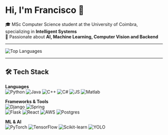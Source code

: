 # Hi, I'm Francisco 👋

🎓 MSc Computer Science student at the University of Coimbra, specializing in **Intelligent Systems**  
🤖 Passionate about **AI, Machine Learning, Computer Vision and Backend**  

---

![Top Languages](https://github-readme-stats.vercel.app/api/top-langs/?username=heyfrandisco&layout=compact&theme=tokyonight)  

---

## 🛠️ Tech Stack

**Languages**  
![Python](https://img.shields.io/badge/Python-3776AB?style=flat&logo=python&logoColor=white)
![Java](https://img.shields.io/badge/Java-007396?style=flat&logo=openjdk&logoColor=white)
![C++](https://img.shields.io/badge/C++-00599C?style=flat&logo=c%2B%2B&logoColor=white)
![C#](https://img.shields.io/badge/C%23-239120?style=flat&logo=c-sharp&logoColor=white)
![JS](https://img.shields.io/badge/JavaScript-F7DF1E?style=flat&logo=javascript&logoColor=black)
![Matlab](https://img.shields.io/badge/Matlab-FF7F0E?style=flat&logo=mathworks&logoColor=white)

**Frameworks & Tools**  
![Django](https://img.shields.io/badge/Django-092E20?style=flat&logo=django&logoColor=white)
![Spring](https://img.shields.io/badge/Spring-6DB33F?style=flat&logo=spring&logoColor=white)  
![Flask](https://img.shields.io/badge/Flask-000000?style=flat&logo=flask&logoColor=white)
![React](https://img.shields.io/badge/React-20232A?style=flat&logo=react&logoColor=61DAFB)
![AWS](https://img.shields.io/badge/AWS-232F3E?style=flat&logo=amazon-aws&logoColor=white)
![Postgres](https://img.shields.io/badge/Postgres-336791?style=flat&logo=postgresql&logoColor=white)


**ML & AI**  
![PyTorch](https://img.shields.io/badge/PyTorch-EE4C2C?style=flat&logo=pytorch&logoColor=white)
![TensorFlow](https://img.shields.io/badge/TensorFlow-FF6F00?style=flat&logo=tensorflow&logoColor=white)
![Scikit-learn](https://img.shields.io/badge/scikit--learn-F7931E?style=flat&logo=scikitlearn&logoColor=white)
![YOLO](https://img.shields.io/badge/YOLO-00FFFF?style=flat&logo=yolo&logoColor=black)
